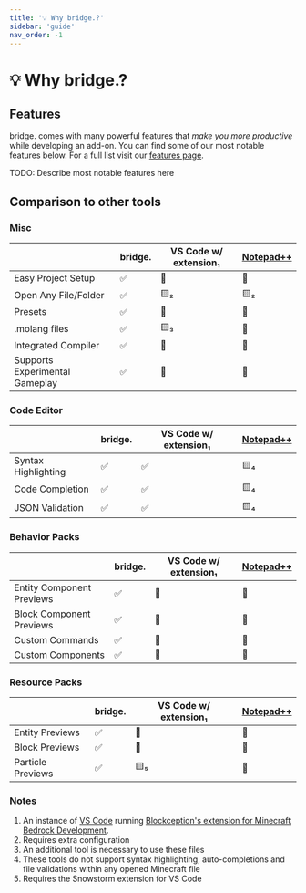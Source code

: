 ```yaml
---
title: '💡 Why bridge.?'
sidebar: 'guide'
nav_order: -1
---
```


# :bulb: Why bridge.?

## Features

bridge. comes with many powerful features that _make you more productive_ while developing an add-on.
You can find some of our most notable features below. For a full list visit our [features page](/guide/features).

TODO: Describe most notable features here

## Comparison to other tools

### Misc

|                                | bridge.            | VS Code w/ extension₁ | [Notepad++](https://notepad-plus-plus.org/) |
| ------------------------------ | ------------------ | --------------------- | ------------------------------------------- |
| Easy Project Setup             | :white_check_mark: | :no_entry_sign:       | :no_entry_sign:                             |
| Open Any File/Folder           | :white_check_mark: | :yellow_square:₂      | :yellow_square:₂                            |
| Presets                        | :white_check_mark: | :no_entry_sign:       | :no_entry_sign:                             |
| .molang files                  | :white_check_mark: | :yellow_square:₃      | :no_entry_sign:                             |
| Integrated Compiler            | :white_check_mark: | :no_entry_sign:       | :no_entry_sign:                             |
| Supports Experimental Gameplay | :white_check_mark: | :no_entry_sign:       | :no_entry_sign:                             |

### Code Editor

|                     | bridge.            | VS Code w/ extension₁ | [Notepad++](https://notepad-plus-plus.org/) |
| ------------------- | ------------------ | --------------------- | ------------------------------------------- |
| Syntax Highlighting | :white_check_mark: | :white_check_mark:    | :yellow_square:₄                            |
| Code Completion     | :white_check_mark: | :white_check_mark:    | :yellow_square:₄                            |
| JSON Validation     | :white_check_mark: | :white_check_mark:    | :yellow_square:₄                            |

### Behavior Packs

|                           | bridge.            | VS Code w/ extension₁ | [Notepad++](https://notepad-plus-plus.org/) |
| ------------------------- | ------------------ | --------------------- | ------------------------------------------- |
| Entity Component Previews | :white_check_mark: | :no_entry_sign:       | :no_entry_sign:                             |
| Block Component Previews  | :white_check_mark: | :no_entry_sign:       | :no_entry_sign:                             |
| Custom Commands           | :white_check_mark: | :no_entry_sign:       | :no_entry_sign:                             |
| Custom Components         | :white_check_mark: | :no_entry_sign:       | :no_entry_sign:                             |

### Resource Packs

|                   | bridge.            | VS Code w/ extension₁ | [Notepad++](https://notepad-plus-plus.org/) |
| ----------------- | ------------------ | --------------------- | ------------------------------------------- |
| Entity Previews   | :white_check_mark: | :no_entry_sign:       | :no_entry_sign:                             |
| Block Previews    | :white_check_mark: | :no_entry_sign:       | :no_entry_sign:                             |
| Particle Previews | :white_check_mark: | :yellow_square:₅      | :no_entry_sign:                             |

### Notes

1. An instance of [VS Code](vscode.dev) running [Blockception's extension for Minecraft Bedrock Development](https://marketplace.visualstudio.com/items?itemName=BlockceptionLtd.blockceptionvscodeminecraftbedrockdevelopmentextension).
2. Requires extra configuration
3. An additional tool is necessary to use these files
4. These tools do not support syntax highlighting, auto-completions and file validations within any opened Minecraft file
5. Requires the Snowstorm extension for VS Code
